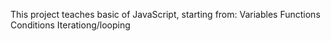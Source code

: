This project teaches basic of JavaScript, starting from:
Variables
Functions
Conditions
Iterationg/looping
